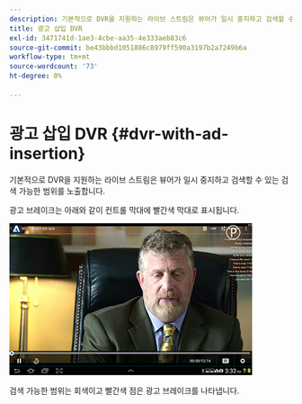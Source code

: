 ```yaml
---
description: 기본적으로 DVR을 지원하는 라이브 스트림은 뷰어가 일시 중지하고 검색할 수 있는 검색 가능한 범위를 노출합니다.
title: 광고 삽입 DVR
exl-id: 3471741d-1ae3-4cbe-aa35-4e333aeb83c6
source-git-commit: be43bbbd1051886c8979ff590a3197b2a7249b6a
workflow-type: tm+mt
source-wordcount: '73'
ht-degree: 0%

---
```


# 광고 삽입 DVR {#dvr-with-ad-insertion}

기본적으로 DVR을 지원하는 라이브 스트림은 뷰어가 일시 중지하고 검색할 수 있는 검색 가능한 범위를 노출합니다.

광고 브레이크는 아래와 같이 컨트롤 막대에 빨간색 막대로 표시됩니다.

<!--<a id="fig_720DD22D2318485EAB4BEA55C30D5ECF"></a>-->

![](assets/dvr-with-ads.jpg)

검색 가능한 범위는 회색이고 빨간색 점은 광고 브레이크를 나타냅니다.
